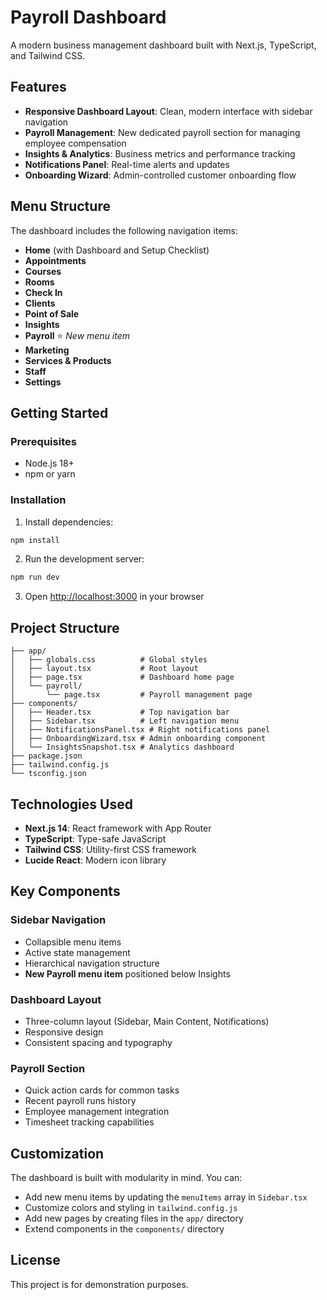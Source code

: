 # Payroll Dashboard

A modern business management dashboard built with Next.js, TypeScript, and Tailwind CSS.

## Features

- **Responsive Dashboard Layout**: Clean, modern interface with sidebar navigation
- **Payroll Management**: New dedicated payroll section for managing employee compensation
- **Insights & Analytics**: Business metrics and performance tracking
- **Notifications Panel**: Real-time alerts and updates
- **Onboarding Wizard**: Admin-controlled customer onboarding flow

## Menu Structure

The dashboard includes the following navigation items:

- **Home** (with Dashboard and Setup Checklist)
- **Appointments**
- **Courses**
- **Rooms**
- **Check In**
- **Clients**
- **Point of Sale**
- **Insights**
- **Payroll** ⭐ *New menu item*
- **Marketing**
- **Services & Products**
- **Staff**
- **Settings**

## Getting Started

### Prerequisites

- Node.js 18+ 
- npm or yarn

### Installation

1. Install dependencies:
```bash
npm install
```

2. Run the development server:
```bash
npm run dev
```

3. Open [http://localhost:3000](http://localhost:3000) in your browser

## Project Structure

```
├── app/
│   ├── globals.css          # Global styles
│   ├── layout.tsx           # Root layout
│   ├── page.tsx             # Dashboard home page
│   └── payroll/
│       └── page.tsx         # Payroll management page
├── components/
│   ├── Header.tsx           # Top navigation bar
│   ├── Sidebar.tsx          # Left navigation menu
│   ├── NotificationsPanel.tsx # Right notifications panel
│   ├── OnboardingWizard.tsx # Admin onboarding component
│   └── InsightsSnapshot.tsx # Analytics dashboard
├── package.json
├── tailwind.config.js
└── tsconfig.json
```

## Technologies Used

- **Next.js 14**: React framework with App Router
- **TypeScript**: Type-safe JavaScript
- **Tailwind CSS**: Utility-first CSS framework
- **Lucide React**: Modern icon library

## Key Components

### Sidebar Navigation
- Collapsible menu items
- Active state management
- Hierarchical navigation structure
- **New Payroll menu item** positioned below Insights

### Dashboard Layout
- Three-column layout (Sidebar, Main Content, Notifications)
- Responsive design
- Consistent spacing and typography

### Payroll Section
- Quick action cards for common tasks
- Recent payroll runs history
- Employee management integration
- Timesheet tracking capabilities

## Customization

The dashboard is built with modularity in mind. You can:

- Add new menu items by updating the `menuItems` array in `Sidebar.tsx`
- Customize colors and styling in `tailwind.config.js`
- Add new pages by creating files in the `app/` directory
- Extend components in the `components/` directory

## License

This project is for demonstration purposes.
